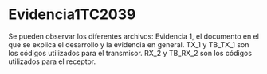 # Evidencia1TC2039
Se pueden observar los diferentes archivos: 
Evidencia 1, el documento en el que se explica el desarrollo y la evidencia en general.
TX_1 y TB_TX_1 son los códigos utilizados para el transmisor.
RX_2 y TB_RX_2 son los códigos utilizados para el receptor.
